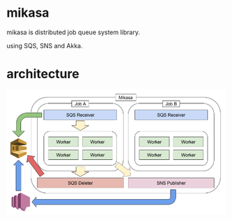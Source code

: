 # mikasa

mikasa is distributed job queue system library.

using SQS, SNS and Akka.

# architecture
![mikasa architecture](images/mikasa.png)
